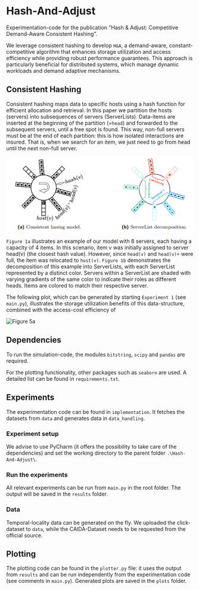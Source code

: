 # Hash-And-Adjust

Experimentation-code for the publication "Hash & Adjust: Competitive Demand-Aware Consistent Hashing".

We leverage consistent hashing to develop ```H&A```, a demand-aware, constant-competitive algorithm that enhances 
storage utilization and access efficiency while providing robust performance guarantees.
This approach is particularly beneficial for distributed systems, which manage dynamic workloads and demand adaptive mechanisms.

## Consistent Hashing

Consistent hashing maps data to specific hosts using a hash function for efficient allocation and retrieval. 
In this paper we partition the hosts (servers) into subsequences of servers (ServerLists). 
Data-items are inserted at the beginning of the partition (=```head```) and forwarded to the subsequent servers, until a free spot is found.
This way, non-full servers must be at the end of each partition: this is how isolated interactions are insured. 
That is, when we search for an item, we just need to go from head until the next non-full server.

![Consistent Hashing](plots/cons_hash.png "Consistent Hashing")

```Figure 1a``` illustrates an example of our model with 8 servers, each having a capacity of 4 items. 
In this scenario, item v was initially assigned to server head(v) (the closest hash value). 
However, since ```head(v)``` and ```head(v)+``` were full, the item was relocated to ```host(v)```. 
```Figure 1b``` demonstrates the decomposition of this example into ServerLists, with each ServerList represented by a distinct color. 
Servers within a ServerList are shaded with varying gradients of the same color to indicate their roles as different heads.
Items are colored to match their respective server.

The following plot, which can be generated by starting  ```Experiment 1``` (see ```main.py```), 
illustrates the storage utilization benefits of this data-structure, combined with the access-cost efficiency of 

![Figure 5a](plots/5a.png "Fig. 5a")

## Dependencies

To run the simulation-code, the modules ```bitstring```, ```scipy``` and ```pandas``` are required.

For the plotting functionality, other packages such as ```seaborn``` are used. A detailed list can be found in ```requirements.txt```. 

## Experiments

The experimentation code can be found in ```implementation```. 
It fetches the datasets from ```data``` and generates data in ```data_handling```.

### Experiment setup

We advise to use PyCharm (it offers the possibility to take care of the dependencies) and set the working directory to the parent folder ``` .\Hash-And-Adjust\ ```.

### Run the experiments

All relevant experiments can be run from ```main.py``` in the root folder. The output will be saved in the ```results``` folder.

### Data

Temporal-locality data can be generated on the fly. We uploaded the click-dataset to ```data```, 
while the CAIDA-Dataset needs to be requested from the official source.

## Plotting

The plotting code can be found in the ```plotter.py``` file: 
it uses the output from ```results``` and can be run independently from the experimentation code (see comments in ```main.py```).
Generated plots are saved in the ```plots``` folder.
